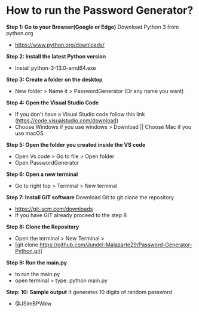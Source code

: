 # How to run the Password Generator?

**Step 1: Go to your Browser(Google or Edge)**
Download Python 3 from python.org
- https://www.python.org/downloads/

**Step 2: Install the latest Python version**
- Install python-3-13.0-amd64.exe 

**Step 3: Create a folder on the desktop**
- New folder > Name it > PasswordGenerator (Or any name you want)

**Step 4: Open the Visual Studio Code**
- If you don't have a Visual Studio code follow this link (https://code.visualstudio.com/download)
- Choose Windows if you use windows > Download || Choose Mac if you use macOS

**Step 5: Open the folder you created inside the VS code**
- Open Vs code > Go to file > Open folder
- Open PasswordGenerator

**Step 6: Open a new terminal**
- Go to right top > Terminal > New terminal

**Step 7: Install GIT software**
Download Git to git clone the repository
- https://git-scm.com/downloads
- If you have GIT already proceed to the step 8

**Step 8: Clone the Repository**
- Open the terminal > New Terminal > 
- [git clone https://github.com/Jundel-Malazarte29/Password-Generator-Python.git]

**Step 9: Run the main.py**
- to run the main.py
- open terminal > type: python main.py

**Step: 10: Sample output**
It generates 10 digits of random password
- @JSlmBPWkw
